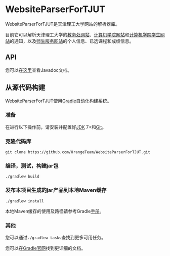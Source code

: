 # WebsiteParserForTJUT

WebsiteParserForTJUT是天津理工大学网站的解析器库。

目前它可以解析天津理工大学的[教务处网站][]、[计算机学院网站][]和[计算机学院学生网站][]的通知，以及[师生服务网站][]的个人信息、已选课程和成绩信息。

## API
您可以在[这里][API]查看Javadoc文档。

## 从源代码构建
WebsiteParserForTJUT使用[Gradle][]自动化构建系统。

### 准备

在进行以下操作前，请安装并配置好[JDK][] 7+和[Git][]。

### 克隆代码库
`git clone https://github.com/OrangeTeam/WebsiteParserForTJUT.git`

### 编译，测试，构建jar包
`./gradlew build`

### 发布本项目生成的jar产品到本地Maven缓存
`./gradlew install`

本地Maven缓存的使用及路径请参考Gradle[手册][man:MavenLocal]。

### 其他
您可以通过`./gradlew tasks`查找到更多可用任务。

您可以在[Gradle官网][man:Gradle]找到更详细的文档。

[教务处网站]: http://59.67.148.66
[计算机学院网站]: http://59.67.152.3
[计算机学院学生网站]: http://59.67.152.6
[师生服务网站]: http://ssfw.tjut.edu.cn
[API]: http://baijie.mezoka.com/projects/mobileTJUT/parser/javadoc/
[Gradle]: http://gradle.org
[JDK]: http://www.oracle.com/technetwork/java/javase/downloads/index.html
[Git]: http://git-scm.com
[man:Gradle]: http://www.gradle.org/documentation
[man:MavenLocal]: http://www.gradle.org/docs/current/userguide/dependency_management.html#sub:maven_local

